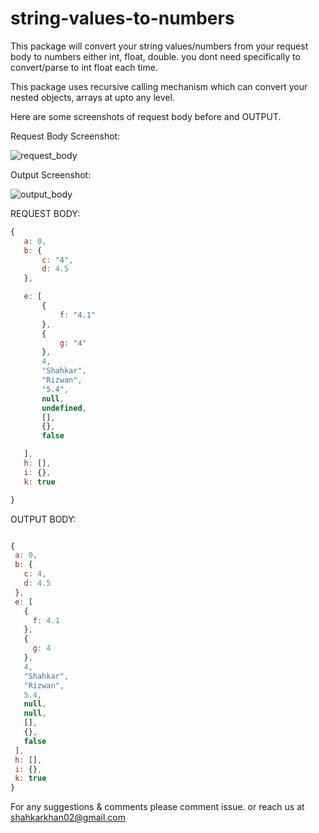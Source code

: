 # string-values-to-numbers

This package will convert your string values/numbers from your request body to numbers either int, float, double. you dont need specifically to convert/parse to int float each time.

This package uses recursive calling mechanism which can convert your nested objects, arrays at upto any level.

Here are some screenshots of request body before and OUTPUT.

Request Body Screenshot:

![request_body](https://i.imgur.com/qoKpazi.png)


 

Output Screenshot:

![output_body](https://i.imgur.com/okpA5RN.png)




REQUEST BODY:

 ```javascript
 {
    a: 0,
    b: {
        c: "4",
        d: 4.5
    },

    e: [
        {
            f: "4.1"
        },
        {
            g: "4"
        },
        4,
        "Shahkar",
        "Rizwan",
        "5.4",
        null,
        undefined,
        [],
        {},
        false

    ],
    h: [],
    i: {},
    k: true

}

```

OUTPUT BODY:

 ```javascript

{
  a: 0,
  b: {
    c: 4,
    d: 4.5
  },
  e: [
    {
      f: 4.1
    },
    {
      g: 4
    },
    4,
    "Shahkar",
    "Rizwan",
    5.4,
    null,
    null,
    [],
    {},
    false
  ],
  h: [],
  i: {},
  k: true
}
```

For any suggestions & comments please comment issue. or reach us at shahkarkhan02@gmail.com



